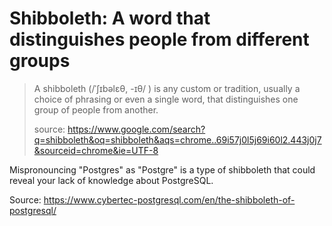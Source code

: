 Shibboleth: A word that distinguishes people from different groups
================================================================================

> A shibboleth (/ˈʃɪbəlɛθ, -ɪθ/ ) is any custom or tradition, usually
> a choice of phrasing or even a single word, that distinguishes one group of
> people from another.
>
> source: https://www.google.com/search?q=shibboleth&oq=shibboleth&aqs=chrome..69i57j0l5j69i60l2.443j0j7&sourceid=chrome&ie=UTF-8

Mispronouncing "Postgres" as "Postgre" is a type of shibboleth that could
reveal your lack of knowledge about PostgreSQL.

Source: https://www.cybertec-postgresql.com/en/the-shibboleth-of-postgresql/

